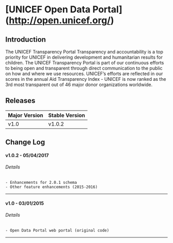# [UNICEF Open Data Portal] (http://open.unicef.org/)

## Introduction
The UNICEF Transparency Portal
Transparency and accountability is a top priority for UNICEF in delivering development and humanitarian results for children. The UNICEF Transparency Portal is part of our continuous efforts to being open and transparent through direct communication to the public on how and where we use resources. UNICEF’s efforts are reflected in our scores in the annual Aid Transparency Index - UNICEF is now ranked as the 3rd most transparent out of 46 major donor organizations worldwide.

## Releases

| Major Version | Stable Version |
| ----- | ----- |
| v1.0 | v1.0.2 |

## Change Log

#### v1.0.2 - 05/04/2017

###### Details
	- Enhancements for 2.0.1 schema
	- Other feature enhancements (2015-2016)
___

#### v1.0 - 03/01/2015

###### Details
	- Open Data Portal web portal (original code)
___

